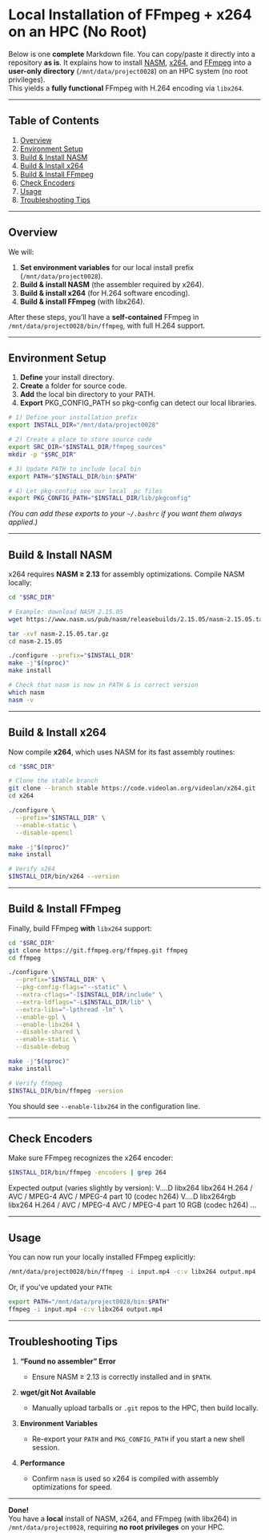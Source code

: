 # Local Installation of FFmpeg + x264 on an HPC (No Root)

Below is one **complete** Markdown file. You can copy/paste it directly into a repository **as is**. It explains how to install [NASM](https://www.nasm.us/), [x264](https://www.videolan.org/developers/x264.html), and [FFmpeg](https://ffmpeg.org/) into a **user-only directory** (`/mnt/data/project0028`) on an HPC system (no root privileges).  
This yields a **fully functional** FFmpeg with H.264 encoding via `libx264`.

---

## Table of Contents
1. [Overview](#overview)  
2. [Environment Setup](#environment-setup)  
3. [Build & Install NASM](#build--install-nasm)  
4. [Build & Install x264](#build--install-x264)  
5. [Build & Install FFmpeg](#build--install-ffmpeg)  
6. [Check Encoders](#check-encoders)  
7. [Usage](#usage)  
8. [Troubleshooting Tips](#troubleshooting-tips)

---

## Overview

We will:

1. **Set environment variables** for our local install prefix (`/mnt/data/project0028`).  
2. **Build & install NASM** (the assembler required by x264).  
3. **Build & install x264** (for H.264 software encoding).  
4. **Build & install FFmpeg** (with libx264).  

After these steps, you’ll have a **self-contained** FFmpeg in `/mnt/data/project0028/bin/ffmpeg`, with full H.264 support.

---

## Environment Setup

1. **Define** your install directory.  
2. **Create** a folder for source code.  
3. **Add** the local bin directory to your PATH.  
4. **Export** PKG_CONFIG_PATH so pkg-config can detect our local libraries.

~~~bash
# 1) Define your installation prefix
export INSTALL_DIR="/mnt/data/project0028"

# 2) Create a place to store source code
export SRC_DIR="$INSTALL_DIR/ffmpeg_sources"
mkdir -p "$SRC_DIR"

# 3) Update PATH to include local bin
export PATH="$INSTALL_DIR/bin:$PATH"

# 4) Let pkg-config see our local .pc files
export PKG_CONFIG_PATH="$INSTALL_DIR/lib/pkgconfig"
~~~

*(You can add these exports to your `~/.bashrc` if you want them always applied.)*

---

## Build & Install NASM

x264 requires **NASM ≥ 2.13** for assembly optimizations. Compile NASM locally:

~~~bash
cd "$SRC_DIR"

# Example: download NASM 2.15.05
wget https://www.nasm.us/pub/nasm/releasebuilds/2.15.05/nasm-2.15.05.tar.gz

tar -xvf nasm-2.15.05.tar.gz
cd nasm-2.15.05

./configure --prefix="$INSTALL_DIR"
make -j"$(nproc)"
make install

# Check that nasm is now in PATH & is correct version
which nasm
nasm -v
~~~

---

## Build & Install x264

Now compile **x264**, which uses NASM for its fast assembly routines:

~~~bash
cd "$SRC_DIR"

# Clone the stable branch
git clone --branch stable https://code.videolan.org/videolan/x264.git
cd x264

./configure \
  --prefix="$INSTALL_DIR" \
  --enable-static \
  --disable-opencl

make -j"$(nproc)"
make install

# Verify x264
$INSTALL_DIR/bin/x264 --version
~~~

---

## Build & Install FFmpeg

Finally, build FFmpeg **with** `libx264` support:

~~~bash
cd "$SRC_DIR"
git clone https://git.ffmpeg.org/ffmpeg.git ffmpeg
cd ffmpeg

./configure \
  --prefix="$INSTALL_DIR" \
  --pkg-config-flags="--static" \
  --extra-cflags="-I$INSTALL_DIR/include" \
  --extra-ldflags="-L$INSTALL_DIR/lib" \
  --extra-libs="-lpthread -lm" \
  --enable-gpl \
  --enable-libx264 \
  --disable-shared \
  --enable-static \
  --disable-debug

make -j"$(nproc)"
make install

# Verify ffmpeg
$INSTALL_DIR/bin/ffmpeg -version
~~~

You should see `--enable-libx264` in the configuration line.

---

## Check Encoders

Make sure FFmpeg recognizes the x264 encoder:

~~~bash
$INSTALL_DIR/bin/ffmpeg -encoders | grep 264
~~~

Expected output (varies slightly by version): V....D libx264 libx264 H.264 / AVC / MPEG-4 AVC / MPEG-4 part 10 (codec h264) V....D libx264rgb libx264 H.264 / AVC / MPEG-4 AVC / MPEG-4 part 10 RGB (codec h264) ...


---

## Usage

You can now run your locally installed FFmpeg explicitly:

~~~bash
/mnt/data/project0028/bin/ffmpeg -i input.mp4 -c:v libx264 output.mp4
~~~

Or, if you’ve updated your `PATH`:

~~~bash
export PATH="/mnt/data/project0028/bin:$PATH"
ffmpeg -i input.mp4 -c:v libx264 output.mp4
~~~

---

## Troubleshooting Tips

1. **“Found no assembler” Error**  
   - Ensure NASM ≥ 2.13 is correctly installed and in `$PATH`.  

2. **wget/git Not Available**  
   - Manually upload tarballs or `.git` repos to the HPC, then build locally.  

3. **Environment Variables**  
   - Re-export your `PATH` and `PKG_CONFIG_PATH` if you start a new shell session.  

4. **Performance**  
   - Confirm `nasm` is used so x264 is compiled with assembly optimizations for speed.

---

**Done!**  
You have a **local** install of NASM, x264, and FFmpeg (with libx264) in `/mnt/data/project0028`, requiring **no root privileges** on your HPC.




